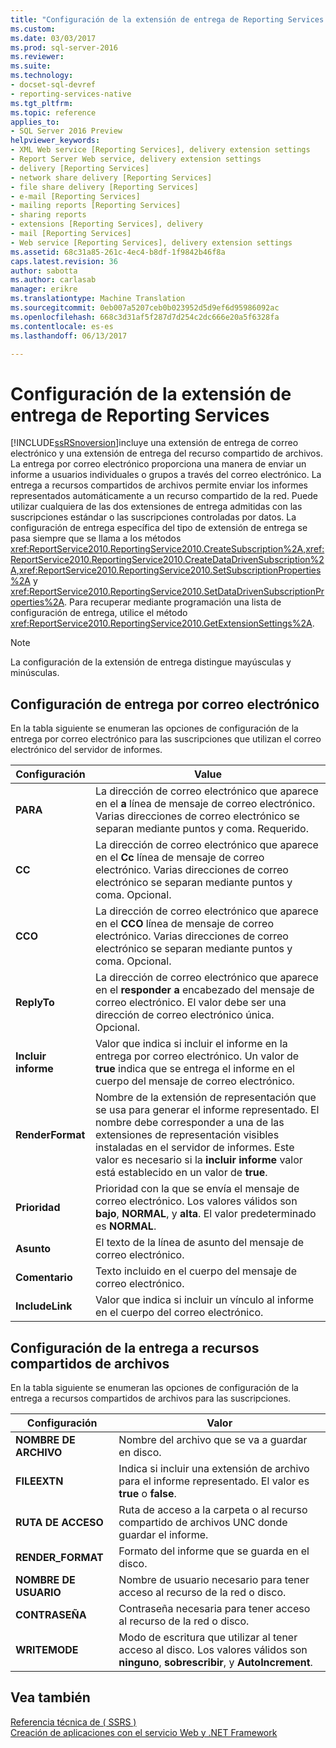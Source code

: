 ```yaml
---
title: "Configuración de la extensión de entrega de Reporting Services | Documentos de Microsoft"
ms.custom: 
ms.date: 03/03/2017
ms.prod: sql-server-2016
ms.reviewer: 
ms.suite: 
ms.technology:
- docset-sql-devref
- reporting-services-native
ms.tgt_pltfrm: 
ms.topic: reference
applies_to:
- SQL Server 2016 Preview
helpviewer_keywords:
- XML Web service [Reporting Services], delivery extension settings
- Report Server Web service, delivery extension settings
- delivery [Reporting Services]
- network share delivery [Reporting Services]
- file share delivery [Reporting Services]
- e-mail [Reporting Services]
- mailing reports [Reporting Services]
- sharing reports
- extensions [Reporting Services], delivery
- mail [Reporting Services]
- Web service [Reporting Services], delivery extension settings
ms.assetid: 68c31a85-261c-4ec4-b8df-1f9842b46f8a
caps.latest.revision: 36
author: sabotta
ms.author: carlasab
manager: erikre
ms.translationtype: Machine Translation
ms.sourcegitcommit: 0eb007a5207ceb0b023952d5d9ef6d95986092ac
ms.openlocfilehash: 668c3d31af5f287d7d254c2dc666e20a5f6328fa
ms.contentlocale: es-es
ms.lasthandoff: 06/13/2017

---
```

# <a name="reporting-services-delivery-extension-settings"></a>Configuración de la extensión de entrega de Reporting Services
  [!INCLUDE[ssRSnoversion](../../../includes/ssrsnoversion-md.md)]incluye una extensión de entrega de correo electrónico y una extensión de entrega del recurso compartido de archivos. La entrega por correo electrónico proporciona una manera de enviar un informe a usuarios individuales o grupos a través del correo electrónico. La entrega a recursos compartidos de archivos permite enviar los informes representados automáticamente a un recurso compartido de la red. Puede utilizar cualquiera de las dos extensiones de entrega admitidas con las suscripciones estándar o las suscripciones controladas por datos. La configuración de entrega específica del tipo de extensión de entrega se pasa siempre que se llama a los métodos <xref:ReportService2010.ReportingService2010.CreateSubscription%2A>,<xref:ReportService2010.ReportingService2010.CreateDataDrivenSubscription%2A>,<xref:ReportService2010.ReportingService2010.SetSubscriptionProperties%2A> y <xref:ReportService2010.ReportingService2010.SetDataDrivenSubscriptionProperties%2A>. Para recuperar mediante programación una lista de configuración de entrega, utilice el método <xref:ReportService2010.ReportingService2010.GetExtensionSettings%2A>.  
  
> [!NOTE]  
>  La configuración de la extensión de entrega distingue mayúsculas y minúsculas.  
  
## <a name="e-mail-delivery-settings"></a>Configuración de entrega por correo electrónico  
 En la tabla siguiente se enumeran las opciones de configuración de la entrega por correo electrónico para las suscripciones que utilizan el correo electrónico del servidor de informes.  
  
|Configuración|Value|  
|-------------|-----------|  
|**PARA**|La dirección de correo electrónico que aparece en el **a** línea de mensaje de correo electrónico. Varias direcciones de correo electrónico se separan mediante puntos y coma. Requerido.|  
|**CC**|La dirección de correo electrónico que aparece en el **Cc** línea de mensaje de correo electrónico. Varias direcciones de correo electrónico se separan mediante puntos y coma. Opcional.|  
|**CCO**|La dirección de correo electrónico que aparece en el **CCO** línea de mensaje de correo electrónico. Varias direcciones de correo electrónico se separan mediante puntos y coma. Opcional.|  
|**ReplyTo**|La dirección de correo electrónico que aparece en el **responder a** encabezado del mensaje de correo electrónico. El valor debe ser una dirección de correo electrónico única. Opcional.|  
|**Incluir informe**|Valor que indica si incluir el informe en la entrega por correo electrónico. Un valor de **true** indica que se entrega el informe en el cuerpo del mensaje de correo electrónico.|  
|**RenderFormat**|Nombre de la extensión de representación que se usa para generar el informe representado. El nombre debe corresponder a una de las extensiones de representación visibles instaladas en el servidor de informes. Este valor es necesario si la **incluir informe** valor está establecido en un valor de **true**.|  
|**Prioridad**|Prioridad con la que se envía el mensaje de correo electrónico. Los valores válidos son **bajo**, **NORMAL**, y **alta**. El valor predeterminado es **NORMAL**.|  
|**Asunto**|El texto de la línea de asunto del mensaje de correo electrónico.|  
|**Comentario**|Texto incluido en el cuerpo del mensaje de correo electrónico.|  
|**IncludeLink**|Valor que indica si incluir un vínculo al informe en el cuerpo del correo electrónico.|  
  
## <a name="file-share-delivery-settings"></a>Configuración de la entrega a recursos compartidos de archivos  
 En la tabla siguiente se enumeran las opciones de configuración de la entrega a recursos compartidos de archivos para las suscripciones.  
  
|Configuración|Valor|  
|-------------|-----------|  
|**NOMBRE DE ARCHIVO**|Nombre del archivo que se va a guardar en disco.|  
|**FILEEXTN**|Indica si incluir una extensión de archivo para el informe representado. El valor es **true** o **false**.|  
|**RUTA DE ACCESO**|Ruta de acceso a la carpeta o al recurso compartido de archivos UNC donde guardar el informe.|  
|**RENDER_FORMAT**|Formato del informe que se guarda en el disco.|  
|**NOMBRE DE USUARIO**|Nombre de usuario necesario para tener acceso al recurso de la red o disco.|  
|**CONTRASEÑA**|Contraseña necesaria para tener acceso al recurso de la red o disco.|  
|**WRITEMODE**|Modo de escritura que utilizar al tener acceso al disco. Los valores válidos son **ninguno**, **sobrescribir**, y **AutoIncrement**.|  
  
## <a name="see-also"></a>Vea también  
 [Referencia técnica de &#40; SSRS &#41;](../../../reporting-services/technical-reference-ssrs.md)   
 [Creación de aplicaciones con el servicio Web y .NET Framework](../../../reporting-services/report-server-web-service/net-framework/building-applications-using-the-web-service-and-the-net-framework.md)  
  
  
